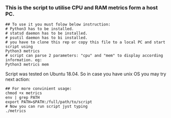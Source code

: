 ### This is the script to utilise CPU and RAM metrics form a host PC.
```
## To use it you must folow below instruction:
# Python3 has to be installed.
# statsd daemon has to be installed.
# psutil daemon has to bi installed.
# you have to clone this rep or copy this file to a local PC and start script using 
Python3 metrics
# script can parse 2 parameters: "cpu" and "mem" to display according information. eg:
Python3 metrics mem
```
Script was tested on Ubuntu 18.04. So in case you have unix OS you may try next action:
```
## For more convinient usage:
chmod +x metrics
env | grep PATH
export PATH=$PATH:/full/path/to/script
# Now you can run script jyst typing 
./metrics
```
